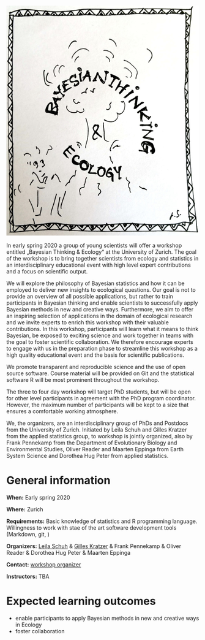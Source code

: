<img src="bayesecology.jpg" width="600" height="600">

In early spring 2020 a group of young scientists will offer a workshop entitled „Bayesian Thinking & Ecology“ at the University of Zurich. The goal of the workshop is to bring together scientists from ecology and statistics in an interdisciplinary educational event with high level expert contributions and a focus on scientific output. 

We will explore the philosophy of Bayesian statistics and how it can be employed to deliver new insights to ecological questions. Our goal is not to provide an overview of all possible applications, but rather to train participants in Bayesian thinking and enable scientists to successfully apply Bayesian methods in new and creative ways. Furthermore, we aim to offer an inspiring selection of applications in the domain of ecological research and we invite experts to enrich this workshop with their valuable contributions. In this workshop, participants will learn what it means to think Bayesian, be exposed to exciting science and work together in teams with the goal to foster scientific collaboration. We therefore encourage experts to engage with us in the preparation phase to streamline this workshop as a high quality educational event and the basis for scientific publications. 

We promote transparent and reproducible science and the use of open source software. Course material will be provided on Git and the statistical software R will be most prominent throughout the workshop.

The three to four day workshop will target PhD students, but will be open for other level participants in agreement with the PhD program coordinator. However, the maximum number of participants will be kept to a size that ensures a comfortable working atmosphere. 

We, the organizers, are an interdisciplinary group of PhDs and Postdocs from the University of Zurich. Initiated by Leila Schuh and Gilles Kratzer from the applied statistics group, to workshop is jointly organized, also by Frank Pennekamp from the Department of Evolutionary Biology and Environmental Studies, Oliver Reader and Maarten Eppinga from Earth System Science and Dorothea Hug Peter from applied statistics.

# General information

**When:** Early spring 2020

**Where:** Zurich

**Requirements:** Basic knowledge of statistics and R programming language. Willingness to work with stae of the art software development tools (Markdown, git, )

**Organizers:** [Leila Schuh](https://www.math.uzh.ch/index.php?id=people&L=0&id=people&semId=37&key1=14654) & [Gilles Kratzer](https://gilleskratzer.netlify.com/) & Frank Pennekamp & Oliver Reader & Dorothea Hug Peter & Maarten Eppinga

**Contact:** [workshop organizer](mailto:leila.schuh@math.uzh.ch)

**Instructors:** TBA

# Expected learning outcomes

- enable participants to apply Bayesian methods in new and creative ways in Ecology
- foster collaboration

